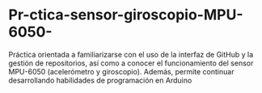 # Pr-ctica-sensor-giroscopio-MPU-6050-
Práctica orientada a familiarizarse con el uso de la interfaz de GitHub y la gestión de repositorios, así como a conocer el funcionamiento del sensor MPU-6050 (acelerómetro y giroscopio). Además, permite continuar desarrollando habilidades de programación en Arduino
